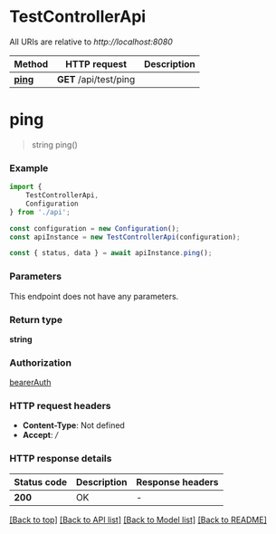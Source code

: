 # TestControllerApi

All URIs are relative to *http://localhost:8080*

|Method | HTTP request | Description|
|------------- | ------------- | -------------|
|[**ping**](#ping) | **GET** /api/test/ping | |

# **ping**
> string ping()


### Example

```typescript
import {
    TestControllerApi,
    Configuration
} from './api';

const configuration = new Configuration();
const apiInstance = new TestControllerApi(configuration);

const { status, data } = await apiInstance.ping();
```

### Parameters
This endpoint does not have any parameters.


### Return type

**string**

### Authorization

[bearerAuth](../README.md#bearerAuth)

### HTTP request headers

 - **Content-Type**: Not defined
 - **Accept**: */*


### HTTP response details
| Status code | Description | Response headers |
|-------------|-------------|------------------|
|**200** | OK |  -  |

[[Back to top]](#) [[Back to API list]](../README.md#documentation-for-api-endpoints) [[Back to Model list]](../README.md#documentation-for-models) [[Back to README]](../README.md)


